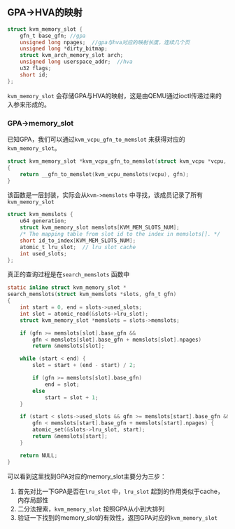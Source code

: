## GPA->HVA的映射

```c
struct kvm_memory_slot {
	gfn_t base_gfn; //gpa
	unsigned long npages;  //gpa与hva对应的映射长度，连续几个页
	unsigned long *dirty_bitmap;
	struct kvm_arch_memory_slot arch;
	unsigned long userspace_addr;  //hva
	u32 flags;
	short id;
};
```

`kvm_memory_slot` 会存储GPA与HVA的映射，这是由QEMU通过ioctl传递过来的入参来形成的。
### GPA->memory_slot

已知GPA，我们可以通过`kvm_vcpu_gfn_to_memslot` 来获得对应的`kvm_memory_slot`。

```c
struct kvm_memory_slot *kvm_vcpu_gfn_to_memslot(struct kvm_vcpu *vcpu, gfn_t gfn)
{
	return __gfn_to_memslot(kvm_vcpu_memslots(vcpu), gfn);
}
```

该函数是一层封装，实际会从`kvm->memslots` 中寻找，该成员记录了所有`kvm_memory_slot`

```c
struct kvm_memslots {
	u64 generation;
	struct kvm_memory_slot memslots[KVM_MEM_SLOTS_NUM];
	/* The mapping table from slot id to the index in memslots[]. */
	short id_to_index[KVM_MEM_SLOTS_NUM];
	atomic_t lru_slot;  // lru slot cache
	int used_slots;
};
```

真正的查询过程是在`search_memslots` 函数中

```c
static inline struct kvm_memory_slot *
search_memslots(struct kvm_memslots *slots, gfn_t gfn)
{
	int start = 0, end = slots->used_slots;
	int slot = atomic_read(&slots->lru_slot);
	struct kvm_memory_slot *memslots = slots->memslots;

	if (gfn >= memslots[slot].base_gfn &&
	    gfn < memslots[slot].base_gfn + memslots[slot].npages)
		return &memslots[slot];

	while (start < end) {
		slot = start + (end - start) / 2;

		if (gfn >= memslots[slot].base_gfn)
			end = slot;
		else
			start = slot + 1;
	}

	if (start < slots->used_slots && gfn >= memslots[start].base_gfn &&
	    gfn < memslots[start].base_gfn + memslots[start].npages) {
		atomic_set(&slots->lru_slot, start);
		return &memslots[start];
	}

	return NULL;
}
```

可以看到这里找到GPA对应的memory_slot主要分为三步：
1. 首先对比一下GPA是否在`lru_slot` 中，`lru_slot` 起到的作用类似于cache，内存局部性
2. 二分法搜索，`kvm_memory_slot` 按照GPA从小到大排列
3. 验证一下找到的memory_slot的有效性，返回GPA对应的`kvm_memory_slot` 